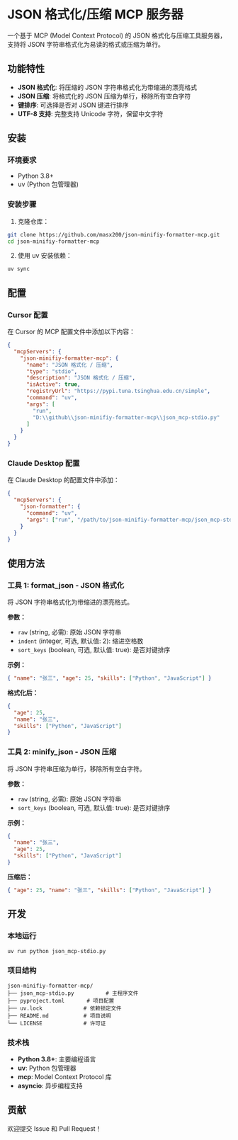 # JSON 格式化/压缩 MCP 服务器

一个基于 MCP (Model Context Protocol) 的 JSON 格式化与压缩工具服务器，支持将 JSON 字符串格式化为易读的格式或压缩为单行。

## 功能特性

- **JSON 格式化**: 将压缩的 JSON 字符串格式化为带缩进的漂亮格式
- **JSON 压缩**: 将格式化的 JSON 压缩为单行，移除所有空白字符
- **键排序**: 可选择是否对 JSON 键进行排序
- **UTF-8 支持**: 完整支持 Unicode 字符，保留中文字符

## 安装

### 环境要求

- Python 3.8+
- uv (Python 包管理器)

### 安装步骤

1. 克隆仓库：

```bash
git clone https://github.com/masx200/json-minifiy-formatter-mcp.git
cd json-minifiy-formatter-mcp
```

2. 使用 uv 安装依赖：

```bash
uv sync
```

## 配置

### Cursor 配置

在 Cursor 的 MCP 配置文件中添加以下内容：

```json
{
  "mcpServers": {
    "json-minifiy-formatter-mcp": {
      "name": "JSON 格式化 / 压缩",
      "type": "stdio",
      "description": "JSON 格式化 / 压缩",
      "isActive": true,
      "registryUrl": "https://pypi.tuna.tsinghua.edu.cn/simple",
      "command": "uv",
      "args": [
        "run",
        "D:\\github\\json-minifiy-formatter-mcp\\json_mcp-stdio.py"
      ]
    }
  }
}
```

### Claude Desktop 配置

在 Claude Desktop 的配置文件中添加：

```json
{
  "mcpServers": {
    "json-formatter": {
      "command": "uv",
      "args": ["run", "/path/to/json-minifiy-formatter-mcp/json_mcp-stdio.py"]
    }
  }
}
```

## 使用方法

### 工具 1: format_json - JSON 格式化

将 JSON 字符串格式化为带缩进的漂亮格式。

**参数：**

- `raw` (string, 必需): 原始 JSON 字符串
- `indent` (integer, 可选, 默认值: 2): 缩进空格数
- `sort_keys` (boolean, 可选, 默认值: true): 是否对键排序

**示例：**

```json
{ "name": "张三", "age": 25, "skills": ["Python", "JavaScript"] }
```

**格式化后：**

```json
{
  "age": 25,
  "name": "张三",
  "skills": ["Python", "JavaScript"]
}
```

### 工具 2: minify_json - JSON 压缩

将 JSON 字符串压缩为单行，移除所有空白字符。

**参数：**

- `raw` (string, 必需): 原始 JSON 字符串
- `sort_keys` (boolean, 可选, 默认值: true): 是否对键排序

**示例：**

```json
{
  "name": "张三",
  "age": 25,
  "skills": ["Python", "JavaScript"]
}
```

**压缩后：**

```json
{ "age": 25, "name": "张三", "skills": ["Python", "JavaScript"] }
```

## 开发

### 本地运行

```bash
uv run python json_mcp-stdio.py
```

### 项目结构

```
json-minifiy-formatter-mcp/
├── json_mcp-stdio.py          # 主程序文件
├── pyproject.toml       # 项目配置
├── uv.lock             # 依赖锁定文件
├── README.md           # 项目说明
└── LICENSE             # 许可证
```

### 技术栈

- **Python 3.8+**: 主要编程语言
- **uv**: Python 包管理器
- **mcp**: Model Context Protocol 库
- **asyncio**: 异步编程支持

## 贡献

欢迎提交 Issue 和 Pull Request！
